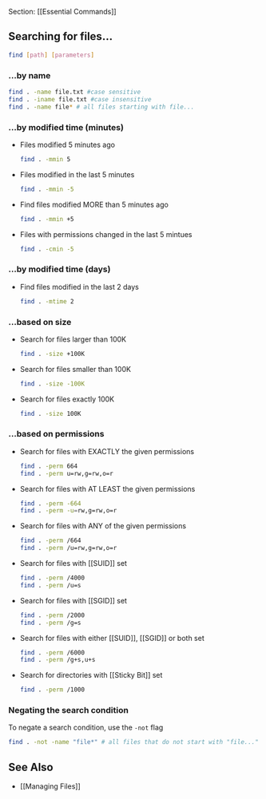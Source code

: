 Section: [[Essential Commands]]

## Searching for files...

```bash
find [path] [parameters]
```

### ...by name

```bash
find . -name file.txt #case sensitive
find . -iname file.txt #case insensitive
find . -name file* # all files starting with file...
```

### ...by modified time (minutes)

- Files modified 5 minutes ago
  ```bash
  find . -mmin 5
  ```

- Files modified in the last 5 minutes
  ```bash
  find . -mmin -5
  ```

- Find files modified MORE than 5 minutes ago
  ```bash
  find . -mmin +5
  ```

- Files with permissions changed in the last 5 mintues
  ```bash
  find . -cmin -5
  ```

### ...by modified time (days)

- Find files modified in the last 2 days
  ```bash
  find . -mtime 2
  ```

### ...based on size

- Search for files larger than 100K
  ```bash
  find . -size +100K
  ```
- Search for files smaller than 100K
  ```bash
  find . -size -100K
  ```
- Search for files exactly 100K
  ```bash
  find . -size 100K
  ```

### ...based on permissions

- Search for files with EXACTLY the given permissions
  ```bash
  find . -perm 664
  find . -perm u=rw,g=rw,o=r
  ```
- Search for files with AT LEAST the given permissions
  ```bash
  find . -perm -664
  find . -perm -u=rw,g=rw,o=r
  ```
- Search for files with ANY of the given permissions
  ```bash
  find . -perm /664
  find . -perm /u=rw,g=rw,o=r
  ```
- Search for files with [[SUID]] set
  ```bash
  find . -perm /4000
  find . -perm /u=s
  ```
- Search for files with [[SGID]] set
  ```bash
  find . -perm /2000
  find . -perm /g=s
  ```
- Search for files with either [[SUID]], [[SGID]] or both set
  ```bash
  find . -perm /6000
  find . -perm /g+s,u+s
  ```
- Search for directories with [[Sticky Bit]] set
  ```bash
  find . -perm /1000
  ```


### Negating the search condition

To negate a search condition, use the `-not` flag

```bash
find . -not -name "file*" # all files that do not start with "file..."
```

## See Also

- [[Managing Files]]
